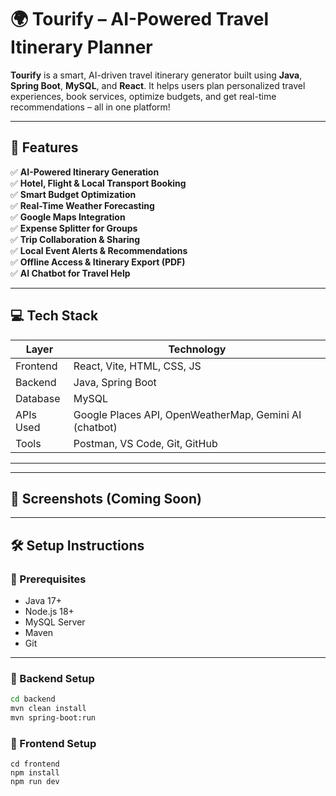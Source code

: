 # 🌍 Tourify – AI-Powered Travel Itinerary Planner

**Tourify** is a smart, AI-driven travel itinerary generator built using **Java**, **Spring Boot**, **MySQL**, and **React**. It helps users plan personalized travel experiences, book services, optimize budgets, and get real-time recommendations – all in one platform!

---

## 🚀 Features

✅ **AI-Powered Itinerary Generation**  
✅ **Hotel, Flight & Local Transport Booking**  
✅ **Smart Budget Optimization**  
✅ **Real-Time Weather Forecasting**  
✅ **Google Maps Integration**  
✅ **Expense Splitter for Groups**  
✅ **Trip Collaboration & Sharing**  
✅ **Local Event Alerts & Recommendations**  
✅ **Offline Access & Itinerary Export (PDF)**  
✅ **AI Chatbot for Travel Help**

---

## 💻 Tech Stack

| Layer       | Technology                 |
|-------------|----------------------------|
| Frontend    | React, Vite, HTML, CSS, JS |
| Backend     | Java, Spring Boot          |
| Database    | MySQL                      |
| APIs Used   | Google Places API, OpenWeatherMap, Gemini AI (chatbot) |
| Tools       | Postman, VS Code, Git, GitHub |

---

---

## 📸 Screenshots (Coming Soon)


---

## 🛠️ Setup Instructions

### 📌 Prerequisites
- Java 17+
- Node.js 18+
- MySQL Server
- Maven
- Git

---

### 🔧 Backend Setup

```bash
cd backend
mvn clean install
mvn spring-boot:run
```

### 🔧 Frontend Setup
```
cd frontend
npm install
npm run dev
